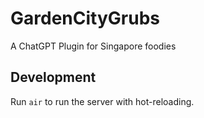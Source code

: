 # GardenCityGrubs
A ChatGPT Plugin for Singapore foodies

## Development

Run `air` to run the server with hot-reloading.